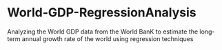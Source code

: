 # World-GDP-RegressionAnalysis
Analyzing the World GDP data from the World BanK to estimate the long-term annual growth rate of the world using regression techniques

